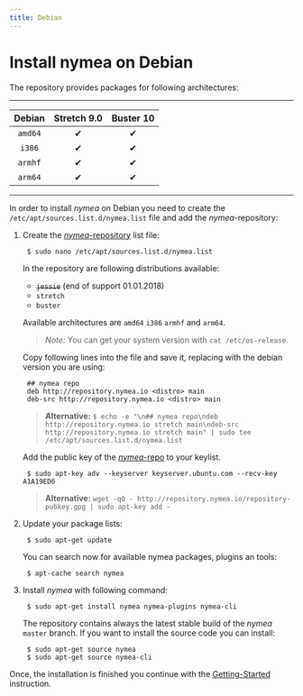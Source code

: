 ```yaml
---
title: Debian
---
```



# Install nymea on Debian

The repository provides packages for following architectures:


-----------------------------------------
| Debian     | Stretch 9.0  | Buster 10 |
|:----------:|:------------:|:---------:|
| `amd64`    |       ✔      |      ✔    |
| `i386`     |       ✔      |      ✔    |
| `armhf`    |       ✔      |      ✔    |
| `arm64`    |       ✔      |      ✔    |
-----------------------------------------

In order to install *nymea* on Debian you need to create the `/etc/apt/sources.list.d/nymea.list` file and add the *nymea*-repository:

1. Create the [*nymea*-repository](http://repository.nymea.io/) list file:
        
        $ sudo nano /etc/apt/sources.list.d/nymea.list
        
    In the repository are following distributions available:
    * ~~`jessie`~~ (end of support 01.01.2018)
    * `stretch`
    * `buster`

    Available architectures are `amd64` `i386` `armhf` and `arm64`.
    
    > *Note:* You can get your system version with `cat /etc/os-release`.

    Copy following lines into the file and save it, replacing *<distro>* with the debian version you are using:

        ## nymea repo
        deb http://repository.nymea.io <distro> main
        deb-src http://repository.nymea.io <distro> main


    > **Alternative:** `$ echo -e "\n## nymea repo\ndeb http://repository.nymea.io stretch main\ndeb-src http://repository.nymea.io stretch main" | sudo tee /etc/apt/sources.list.d/nymea.list`

    Add the public key of the [*nymea*-repo](http://repository.nymea.io) to your keylist.
    
        $ sudo apt-key adv --keyserver keyserver.ubuntu.com --recv-key A1A19ED6
    
    > **Alternative:** `wget -qO - http://repository.nymea.io/repository-pubkey.gpg | sudo apt-key add -`
    

2. Update your package lists:
    
        $ sudo apt-get update

    You can search now for available nymea packages, plugins an tools:
    
        $ apt-cache search nymea
    

3. Install *nymea* with following command:
    
        $ sudo apt-get install nymea nymea-plugins nymea-cli
        
    The repository contains always the latest stable build of the *nymea* `master` branch.
    If you want to install the source code you can install:
        
        $ sudo apt-get source nymea
        $ sudo apt-get source nymea-cli
        
Once, the installation is finished you continue with the [Getting-Started](/wiki/nymea/master/getting-started) instruction.

